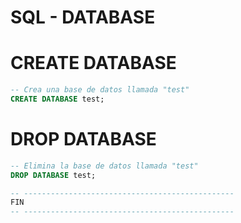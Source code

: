# SQL - DATABASE

# CREATE DATABASE
```sql
-- Crea una base de datos llamada "test"
CREATE DATABASE test;
```

# DROP DATABASE
```sql
-- Elimina la base de datos llamada "test"
DROP DATABASE test;

-- -----------------------------------------------
FIN
-- -----------------------------------------------
```
